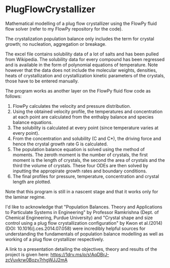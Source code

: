 # PlugFlowCrystallizer
Mathematical modelling of a plug flow crystallizer using the FlowPy fluid flow solver (refer to my FlowPy repository for the code).

The crystalization population balance only includes the term for crystal growth; no nucleation, aggregation or breakage. 

The excel file contains solubility data of a lot of salts and has been pulled from Wikipedia. The solubility data for every compound 
has been regressed and is available in the form of polynomial equations of temperature. Note however that the data does not include the
molecular weights, densities, heats of crystallization and crystallization kinetic parameters of the crystals, those have to be entered 
manually.

The program works as another layer on the FlowPy fluid flow code as follows:

1. FlowPy calculates the velocity and pressure distribution. 
2. Using the obtained velocity profile, the temperatures and concentration at each point are calculated from the enthalpy balance and species balance equations.
3. The solubility is calculated at every point (since temperature varies at every point).
4. From the concentration and solubility (C and C*), the driving force and hence the crystal growth rate G is calculated.
5. The population balance equation is solved using the method of moments. The zeroth moment is the number of crystals, the first moment is the length of crystals, the second the area of crystals and the third the volume of crystals. These four ODEs are then solved by inputting the appropirate growth rates and boundary conditions. 
6. The final profiles for pressure, temperature, concentration and crystal length are plotted.

Note that this program is still in a nascent stage and that it works only for the laminar regime.

I'd like to acknowledge that "Population Balances. Theory and Applications to Particulate Systems in Engineering" by Professor Ramkrishna (Dept. of Chemical Engineering, Purdue University) and "Crystal shape and size control using a plug flow crystallization configuration" by Kwon et al.(2014) (DOI: 10.1016/j.ces.2014.07.058) were incredibly helpful sources for understanding the fundamentals of population balance modelling as well as working of a plug flow crystallizer respectively. 

A link to a presentation detailing the objectives, theory and results of the project is given here:
https://1drv.ms/p/s!AqDBrJ-zcVuvkrw0Bozv7rhgWJJ2mA
